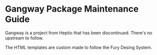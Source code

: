 # Gangway Package Maintenance Guide

Gangway is a project from Heptio that has been discontinued. There's no upstream to follow.

The HTML templates are custom made to follow the Fury Desing System.
